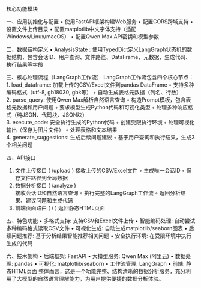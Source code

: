 核心功能模块 

一、应用初始化与配置 
• 使用FastAPI框架构建Web服务 
• 配置CORS跨域支持 
• 设置文件上传目录 
• 配置matplotlib中文字体支持（适配Windows/Linux/macOS） 
• 配置Qwen Max API密钥和模型参数  

二、数据结构定义 
•  AnalysisState : 使用TypedDict定义LangGraph状态机的数据结构，包含会话ID、用户查询、文件路径、DataFrame、元数据、生成代码、执行结果等字段  

三、核心处理流程（LangGraph工作流） 
LangGraph工作流包含四个核心节点： 
        1.  load_dataframe: 
加载上传的CSV/Excel文件到pandas DataFrame ◦ 支持多种编码格式（utf-8, gb18030, gbk等） ◦ 自动生成表格元数据（列名、行数）   
        2.  parse_query: 
使用Qwen Max解析自然语言查询 ◦ 构造Prompt模板，包含表格元数据和用户问题 ◦ 要求模型生成Python代码和可视化类型 ◦ 处理多种响应格式（纯JSON、代码块、JSON块）   
        3.  execute_code: 
安全执行生成的Python代码 ◦ 创建受限执行环境 ◦ 处理可视化输出（保存为图片文件） ◦ 处理表格和文本结果   
        4.  generate_suggestions: 
生成后续问题建议 ◦ 基于用户查询和执行结果，生成3个相关问题    

四、API接口 
1.  文件上传接口 ( /upload ) 
接收上传的CSV/Excel文件 ◦ 生成唯一会话ID ◦ 保存文件路径到全局数据   
2.  数据分析接口 ( /analyze )  
接收会话ID和自然语言查询 ◦ 执行完整的LangGraph工作流 ◦ 返回分析结果、建议问题和生成代码   
3.  前端页面路由 ( / ) 
返回静态HTML页面

五、特色功能 
• 多格式支持: 支持CSV和Excel文件上传 
• 智能编码处理: 自动尝试多种编码格式读取CSV文件 
• 可视化生成: 自动生成matplotlib/seaborn图表 
• 后续问题推荐: 基于分析结果智能推荐相关问题 
• 安全执行环境: 在受限环境中执行生成的代码  

六、技术架构 
• 后端框架: FastAPI 
• 大模型服务: Qwen Max (阿里云) 
• 数据处理: pandas 
• 可视化: matplotlib/seaborn 
• 工作流管理: LangGraph 
• 前端: 静态HTML页面  整体而言，这是一个功能完整、结构清晰的数据分析服务，充分利用了大模型的自然语言理解能力，为用户提供便捷的数据分析体验。
